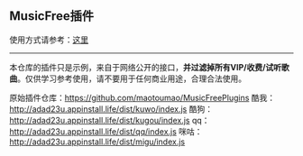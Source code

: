 ## MusicFree插件

使用方式请参考：[这里](https://mp.weixin.qq.com/s?__biz=MzkxOTM5MDI4MA==&mid=2247483875&idx=1&sn=aedf8bb909540634d927de7fd2b4b8b1&chksm=c1a390c4f6d419d233908bb781d418c6b9fd2ca82e9e93291e7c93b8ead3c50ca5ae39668212#rd)

---
本仓库的插件只是示例，来自于网络公开的接口，**并过滤掉所有VIP/收费/试听歌曲**。仅供学习参考使用，请不要用于任何商业用途，合理合法使用。

原始插件仓库：https://github.com/maotoumao/MusicFreePlugins
酷我：http://adad23u.appinstall.life/dist/kuwo/index.js
酷狗：http://adad23u.appinstall.life/dist/kugou/index.js
qq：http://adad23u.appinstall.life/dist/qq/index.js
咪咕：http://adad23u.appinstall.life/dist/migu/index.js

